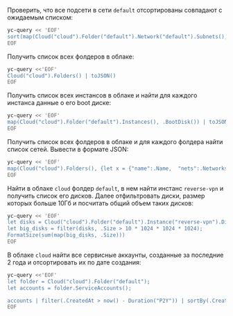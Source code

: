 
Проверить, что все подсети в сети `default` отсортированы совпадают с ожидаемым списком:
```bash
yc-query << 'EOF'
sort(map(Cloud("cloud").Folder("default").Network("default").Subnets(), {.Name})) == ["default-ru-central1-a", "default-ru-central1-b", "default-ru-central1-d"]
EOF
```

Получить список всех фолдеров в облаке:
```bash
yc-query <<'EOF'
Cloud("cloud").Folders() | toJSON()
EOF
```

Получить список всех инстансов в облаке и найти для каждого инстанса данные о его boot диске:
```bash
yc-query << 'EOF'
map(Cloud("cloud").Folder("default").Instances(), .BootDisk()) | toJSON()
EOF
```

Получить список всех фолдеров в облаке и для каждого фолдера найти список сетей. Вывести в формате JSON:
```bash
yc-query << 'EOF'
map(Cloud("cloud").Folders(), {let x = {"name":.Name,  "nets":.Networks()}; x}) | toJSON()
EOF
```

Найти в облаке `cloud` фолдер `default`, в нем найти инстанс `reverse-vpn` и получить список его дисков.
Далее отфильтровать диски, размер которых больше 10Гб и посчитать общий объем таких дисков:
```bash
yc-query << 'EOF'
let disks = Cloud("cloud").Folder("default").Instance("reverse-vpn").Disks();
let big_disks = filter(disks, .Size > 10 * 1024 * 1024 * 1024);
FormatSize(sum(map(big_disks, .Size)))
EOF
```

В облаке `cloud` найти все сервисные аккаунты, созданные за последние 2 года и отсортировать их по дате создания: 
```bash
yc-query <<'EOF'
let folder = Cloud("cloud").Folder("default");
let accounts = folder.ServiceAccounts();

accounts | filter(.CreatedAt > now() - Duration("P2Y")) | sortBy(.CreatedAt, "desc") | toJSON()
EOF
```

